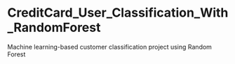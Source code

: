 # CreditCard_User_Classification_With_RandomForest
Machine learning-based customer classification project using Random Forest
